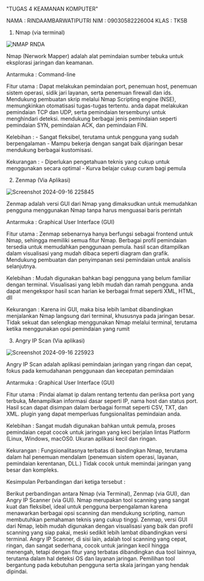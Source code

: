 "TUGAS 4 KEAMANAN KOMPUTER"

NAMA : RINDAAMBARWATIPUTRI
NIM : 09030582226004
KLAS : TK5B


1. Nmap (via terminal)

![NMAP RNDA](https://github.com/user-attachments/assets/3679698d-c332-4d8c-ba19-c6c09e164fbb)


Nmap (Nerwork Mapper) adalah alat pemindaian sumber tebuka untuk eksplorasi jaringan dan keamanan.

Antarmuka : Command-line

Fitur utama : Dapat melakukan pemindaian port, penemuan host, penemuan sistem operasi, sidik jari layanan, serta penemuan firewall dan ids. Mendukung pembuatan skrip melalui Nmap Scripting engine (NSE), memungkinkan otomatisasi tugas-tugas tertentu. anda dapat melakukan pemindaian TCP dan UDP, serta pemindaian tersembunyi untuk menghindari deteksi. mendukung berbagai jenis pemindaian seperti pemindaian SYN, pemindaian ACK, dan pemindaian FIN.

Kelebihan : - Sangat fleksibel, terutama untuk pengguna yang sudah berpengalaman - Mampu bekerja dengan sangat baik dijaringan besar mendukung berbagai kustomisasi.

Kekurangan : - Diperlukan pengetahuan teknis yang cukup untuk menggunakan secara optimal - Kurva belajar cukup curam bagi pemula

2. Zenmap (Via Aplikasi)

![Screenshot 2024-09-16 225845](https://github.com/user-attachments/assets/7e8b4889-038b-46f5-9acf-fd953afb57ea)


Zenmap adalah versi GUI dari Nmap yang dimaksudkan untuk memudahkan pengguna menggunakan Nmap tanpa harus menguasai baris perintah

Antarmuka : Graphical User Interface (GUI)

Fitur utama : Zenmap sebenarnya hanya berfungsi sebagai frontend untuk Nmap, sehingga memiliki semua fitur Nmap. Berbagai profil pemindaian tersedia untuk memudahkan penggunaan pemula. hasil scan ditampilkan dalam visualisasi yang mudah dibaca seperti diagram dan grafik. Mendukung pembuatan dan penyimpanan sesi pemindaian untuk analisis selanjutnya.

Kelebihan : Mudah digunakan bahkan bagi pengguna yang belum familiar dengan terminal. Visualisasi yang lebih mudah dan ramah pengguna. anda dapat mengekspor hasil scan harian ke berbagai frmat seperti XML, HTML, dll

Kekurangan : Karena ini GUI, maka bisa lebih lambat dibandingkan menjalankan Nmap langsung dari terminal, khususnya pada jaringan besar. Tidak sekuat dan selengkap menggunakan Nmap melalui terminal, terutama ketika menggunakan opsi pemindaian yang rumit

3. Angry IP Scan (Via aplikasi)

![Screenshot 2024-09-16 225923](https://github.com/user-attachments/assets/233456cc-c6f2-4dc6-9bcc-8ef81e8551df)


Angry IP Scan adalah aplikasi pemindaian jaringan yang ringan dan cepat, fokus pada kemudahanan penggunaan dan kecepatan pemindaian

Antarmuka : Graphical User Interface (GUI)

Fitur utama : Pindai alamat ip dalam rentang tertentu dan periksa port yang terbuka, Menampilkan informasi dasar seperti IP, nama host dan status port. Hasil scan dapat disimpan dalam berbagai format seperti CSV, TXT, dan XML. plugin yang dapat memperluas fungsionalitas pemindaian anda.

Kelebihan : Sangat mudah digunakan bahkan untuk pemula, proses pemindaian cepat cocok untuk jaringan yang keci berjalan lintas Platform (Linux, Windows, macOS0. Ukuran aplikasi kecil dan ringan.

Kekurangan : Fungsionalitasnya terbatas di bandingkan Nmap, terutama dalam hal penemuan mendalam (penemuan sistem operasi, layanan, pemindaian kerentanan, DLL.) Tidak cocok untuk memindai jaringan yang besar dan kompleks.

Kesimpulan Perbandingan dari ketiga tersebut :

Berikut perbandingan antara Nmap (via Terminal), Zenmap (via GUI), dan Angry IP Scanner (via GUI). Nmap merupakan tool scanning yang sangat kuat dan fleksibel, ideal untuk pengguna berpengalaman karena menawarkan berbagai opsi scanning dan mendukung scripting, namun membutuhkan pemahaman teknis yang cukup tinggi. Zenmap, versi GUI dari Nmap, lebih mudah digunakan dengan visualisasi yang baik dan profil scanning yang siap pakai, meski sedikit lebih lambat dibandingkan versi terminal. Angry IP Scanner, di sisi lain, adalah tool scanning yang cepat, ringan, dan sangat sederhana, cocok untuk jaringan kecil hingga menengah, tetapi dengan fitur yang terbatas dibandingkan dua tool lainnya, terutama dalam hal deteksi OS dan layanan jaringan. Pemilihan tool bergantung pada kebutuhan pengguna serta skala jaringan yang hendak dipindai.
